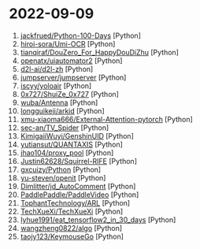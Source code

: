# 2022-09-09

1. [jackfrued/Python-100-Days](https://github.com/jackfrued/Python-100-Days "Python - 100天从新手到大师") [Python]
2. [hiroi-sora/Umi-OCR](https://github.com/hiroi-sora/Umi-OCR "OCR批量图片转文字识别软件，带界面，离线运行。可排除图片中水印区域的干扰，提取干净的文本。基于 PaddleOCR 。") [Python]
3. [tianqiraf/DouZero_For_HappyDouDiZhu](https://github.com/tianqiraf/DouZero_For_HappyDouDiZhu "基于DouZero定制AI实战欢乐斗地主") [Python]
4. [openatx/uiautomator2](https://github.com/openatx/uiautomator2 "Android Uiautomator2 Python Wrapper") [Python]
5. [d2l-ai/d2l-zh](https://github.com/d2l-ai/d2l-zh "《动手学深度学习》：面向中文读者、能运行、可讨论。中英文版被60个国家的400所大学用于教学。") [Python]
6. [jumpserver/jumpserver](https://github.com/jumpserver/jumpserver "JumpServer 是广受欢迎的开源堡垒机，是符合 4A 规范的专业运维安全审计系统。") [Python]
7. [iscyy/yoloair](https://github.com/iscyy/yoloair "🔥🔥🔥YOLOv7, YOLOv5, YOLOv4, Transformer, YOLOX, YOLOR, YOLOv3 and Improved-YOLOv5... Support to improve backbone, head, loss, IoU, NMS and other modules") [Python]
8. [0x727/ShuiZe_0x727](https://github.com/0x727/ShuiZe_0x727 "信息收集自动化工具") [Python]
9. [wuba/Antenna](https://github.com/wuba/Antenna "Antenna是58同城安全团队打造的一款辅助安全从业人员验证网络中多种漏洞是否存在以及可利用性的工具。其基于带外应用安全测试(OAST)通过任务的形式，将不同漏洞场景检测能力通过插件的形式进行集合，通过与目标进行out-bind的数据通信方式进行辅助检测。") [Python]
10. [longguikeji/arkid](https://github.com/longguikeji/arkid "一账通是一款开源的统一身份认证授权管理解决方案，支持多种标准协议(LDAP, OAuth2, SAML, OpenID)，细粒度权限控制，完整的WEB管理功能，钉钉、企业微信集成等，QQ group: 167885406") [Python]
11. [xmu-xiaoma666/External-Attention-pytorch](https://github.com/xmu-xiaoma666/External-Attention-pytorch "🍀 Pytorch implementation of various Attention Mechanisms, MLP, Re-parameter, Convolution, which is helpful to further understand papers.⭐⭐⭐") [Python]
12. [sec-an/TV_Spider](https://github.com/sec-an/TV_Spider "TVBoxOSC 服务端爬虫 Custom Server Spider for Tv Written in Python3") [Python]
13. [KimigaiiWuyi/GenshinUID](https://github.com/KimigaiiWuyi/GenshinUID "基于HoshinoBot/NoneBot2/QQ官方频道Bot(PythonSDK)的原神Uid查询/原神Wiki/米社签到/树脂提醒插件") [Python]
14. [yutiansut/QUANTAXIS](https://github.com/yutiansut/QUANTAXIS "QUANTAXIS 支持任务调度 分布式部署的 股票/期货/期权 数据/回测/模拟/交易/可视化/多账户 纯本地量化解决方案") [Python]
15. [jhao104/proxy_pool](https://github.com/jhao104/proxy_pool "Python爬虫代理IP池(proxy pool)") [Python]
16. [Justin62628/Squirrel-RIFE](https://github.com/Justin62628/Squirrel-RIFE "效果更好的补帧软件，显存占用更小，是DAIN速度的10-25倍，包含抽帧处理，去除动漫卡顿感") [Python]
17. [gxcuizy/Python](https://github.com/gxcuizy/Python "Python3编写的各种大小程序，包含从零学Python系列、12306抢票、省市区地址库以及系列网站爬虫等学习源码") [Python]
18. [yu-steven/openit](https://github.com/yu-steven/openit "致力于打造免费无感的翻墙环境") [Python]
19. [Dimlitter/jd_AutoComment](https://github.com/Dimlitter/jd_AutoComment "自动评价,仅供交流学习之用") [Python]
20. [PaddlePaddle/PaddleVideo](https://github.com/PaddlePaddle/PaddleVideo "Awesome video understanding toolkits based on PaddlePaddle. It supports video data annotation tools, lightweight RGB and skeleton based action recognition model, practical applications for video tagging and sport action detection.") [Python]
21. [TophantTechnology/ARL](https://github.com/TophantTechnology/ARL "ARL(Asset Reconnaissance Lighthouse)资产侦察灯塔系统旨在快速侦察与目标关联的互联网资产，构建基础资产信息库。 协助甲方安全团队或者渗透测试人员有效侦察和检索资产，发现存在的薄弱点和攻击面。") [Python]
22. [TechXueXi/TechXueXi](https://github.com/TechXueXi/TechXueXi "强国通 科技强国 学习强国 xuexiqiangguo 全网最好用开源网页学习强国助手：TechXueXi （懒人刷分工具 自动学习）技术强国，支持答题，支持 docker 45分/天") [Python]
23. [lyhue1991/eat_tensorflow2_in_30_days](https://github.com/lyhue1991/eat_tensorflow2_in_30_days "Tensorflow2.0 🍎🍊 is delicious, just eat it! 😋😋") [Python]
24. [wangzheng0822/algo](https://github.com/wangzheng0822/algo "数据结构和算法必知必会的50个代码实现") [Python]
25. [taojy123/KeymouseGo](https://github.com/taojy123/KeymouseGo "类似按键精灵的鼠标键盘录制和自动化操作 模拟点击和键入 | automate mouse clicks and keyboard input") [Python]
